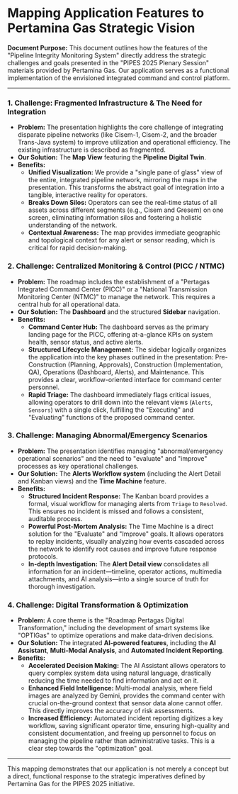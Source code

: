 # Mapping Application Features to Pertamina Gas Strategic Vision

**Document Purpose:** This document outlines how the features of the "Pipeline Integrity Monitoring System" directly address the strategic challenges and goals presented in the "PIPES 2025 Plenary Session" materials provided by Pertamina Gas. Our application serves as a functional implementation of the envisioned integrated command and control platform.

---

### 1. Challenge: Fragmented Infrastructure & The Need for Integration

*   **Problem:** The presentation highlights the core challenge of integrating disparate pipeline networks (like Cisem-1, Cisem-2, and the broader Trans-Java system) to improve utilization and operational efficiency. The existing infrastructure is described as fragmented.
*   **Our Solution:** The **Map View** featuring the **Pipeline Digital Twin**.
*   **Benefits:**
    *   **Unified Visualization:** We provide a "single pane of glass" view of the entire, integrated pipeline network, mirroring the maps in the presentation. This transforms the abstract goal of integration into a tangible, interactive reality for operators.
    *   **Breaks Down Silos:** Operators can see the real-time status of all assets across different segments (e.g., Cisem and Gresem) on one screen, eliminating information silos and fostering a holistic understanding of the network.
    *   **Contextual Awareness:** The map provides immediate geographic and topological context for any alert or sensor reading, which is critical for rapid decision-making.

### 2. Challenge: Centralized Monitoring & Control (PICC / NTMC)

*   **Problem:** The roadmap includes the establishment of a "Pertagas Integrated Command Center (PICC)" or a "National Transmission Monitoring Center (NTMC)" to manage the network. This requires a central hub for all operational data.
*   **Our Solution:** The **Dashboard** and the structured **Sidebar** navigation.
*   **Benefits:**
    *   **Command Center Hub:** The dashboard serves as the primary landing page for the PICC, offering at-a-glance KPIs on system health, sensor status, and active alerts.
    *   **Structured Lifecycle Management:** The sidebar logically organizes the application into the key phases outlined in the presentation: Pre-Construction (Planning, Approvals), Construction (Implementation, QA), Operations (Dashboard, Alerts), and Maintenance. This provides a clear, workflow-oriented interface for command center personnel.
    *   **Rapid Triage:** The dashboard immediately flags critical issues, allowing operators to drill down into the relevant views (`Alerts`, `Sensors`) with a single click, fulfilling the "Executing" and "Evaluating" functions of the proposed command center.

### 3. Challenge: Managing Abnormal/Emergency Scenarios

*   **Problem:** The presentation identifies managing "abnormal/emergency operational scenarios" and the need to "evaluate" and "improve" processes as key operational challenges.
*   **Our Solution:** The **Alerts Workflow system** (including the Alert Detail and Kanban views) and the **Time Machine** feature.
*   **Benefits:**
    *   **Structured Incident Response:** The Kanban board provides a formal, visual workflow for managing alerts from `Triage` to `Resolved`. This ensures no incident is missed and follows a consistent, auditable process.
    *   **Powerful Post-Mortem Analysis:** The Time Machine is a direct solution for the "Evaluate" and "Improve" goals. It allows operators to replay incidents, visually analyzing how events cascaded across the network to identify root causes and improve future response protocols.
    *   **In-depth Investigation:** The **Alert Detail view** consolidates all information for an incident—timeline, operator actions, multimedia attachments, and AI analysis—into a single source of truth for thorough investigation.

### 4. Challenge: Digital Transformation & Optimization

*   **Problem:** A core theme is the "Roadmap Pertagas Digital Transformation," including the development of smart systems like "OPTIGas" to optimize operations and make data-driven decisions.
*   **Our Solution:** The integrated **AI-powered features**, including the **AI Assistant**, **Multi-Modal Analysis**, and **Automated Incident Reporting**.
*   **Benefits:**
    *   **Accelerated Decision Making:** The AI Assistant allows operators to query complex system data using natural language, drastically reducing the time needed to find information and act on it.
    *   **Enhanced Field Intelligence:** Multi-modal analysis, where field images are analyzed by Gemini, provides the command center with crucial on-the-ground context that sensor data alone cannot offer. This directly improves the accuracy of risk assessments.
    *   **Increased Efficiency:** Automated incident reporting digitizes a key workflow, saving significant operator time, ensuring high-quality and consistent documentation, and freeing up personnel to focus on managing the pipeline rather than administrative tasks. This is a clear step towards the "optimization" goal.

---

This mapping demonstrates that our application is not merely a concept but a direct, functional response to the strategic imperatives defined by Pertamina Gas for the PIPES 2025 initiative.
